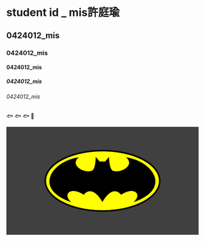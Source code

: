 # student id _ mis許庭瑜
## 0424012_mis
### 0424012_mis
#### 0424012_mis
##### 0424012_mis
###### 0424012_mis

:fish: :fish: :fish:
:date:

![Batman](batman.png "BatMan")

